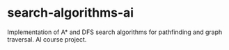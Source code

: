 # search-algorithms-ai
Implementation of A* and DFS search algorithms for pathfinding and graph traversal. AI course project.
